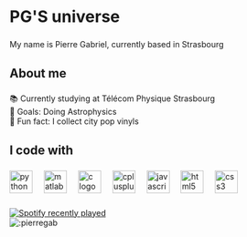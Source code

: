 <h1 align="left">PG'S universe</h1>

###

<p align="left">My name is Pierre Gabriel, currently based in Strasbourg</p>

###

<h2 align="left">About me</h2>

###

<p align="left">📚 Currently studying at Télécom Physique Strasbourg<br>🎯 Goals: Doing Astrophysics<br>🎲 Fun fact: I collect city pop vinyls</p>

###

<h2 align="left">I code with</h2>

###

<div align="left">
  <img src="https://cdn.jsdelivr.net/gh/devicons/devicon/icons/python/python-original.svg" height="40" alt="python logo"  />
  <img width="12" />
  <img src="https://cdn.jsdelivr.net/gh/devicons/devicon/icons/matlab/matlab-original.svg" height="40" alt="matlab logo"  />
  <img width="12" />
  <img src="https://cdn.jsdelivr.net/gh/devicons/devicon/icons/c/c-original.svg" height="40" alt="c logo"  />
  <img width="12" />
  <img src="https://cdn.jsdelivr.net/gh/devicons/devicon/icons/cplusplus/cplusplus-original.svg" height="40" alt="cplusplus logo"  />
  <img width="12" />
  <img src="https://cdn.jsdelivr.net/gh/devicons/devicon/icons/javascript/javascript-original.svg" height="40" alt="javascript logo"  />
  <img width="12" />
  <img src="https://cdn.jsdelivr.net/gh/devicons/devicon/icons/html5/html5-original.svg" height="40" alt="html5 logo"  />
  <img width="12" />
  <img src="https://cdn.jsdelivr.net/gh/devicons/devicon/icons/css3/css3-original.svg" height="40" alt="css3 logo"  />
</div>

###

<div align="left">
  <a href="https://open.spotify.com/user/mf0lk2u6yf0ohrpblor4tujp9">
    <img src="https://spotify-recently-played-readme.vercel.app/api?user=mf0lk2u6yf0ohrpblor4tujp9&count=5&unique=true" alt="Spotify recently played"  />
  </a>
</div>

<img src="https://count.getloli.com/get/@:pierregab" alt=":pierregab" />


###
